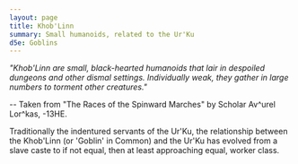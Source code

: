 ```yaml
---
layout: page
title: Khob'Linn
summary: Small humanoids, related to the Ur'Ku
d5e: Goblins
---
```


<em>"Khob'Linn are small, black-hearted humanoids that lair in despoiled dungeons and other dismal settings. Individually weak, they gather in large numbers to torment other creatures."</em>

-- Taken from "The Races of the Spinward Marches" by Scholar Av^urel Lor^kas, -13HE.

Traditionally the indentured servants of the Ur'Ku, the relationship between the Khob'Linn (or 'Goblin' in Common) and the Ur'Ku has evolved from a slave caste to if not equal, then at least approaching equal, worker class.
